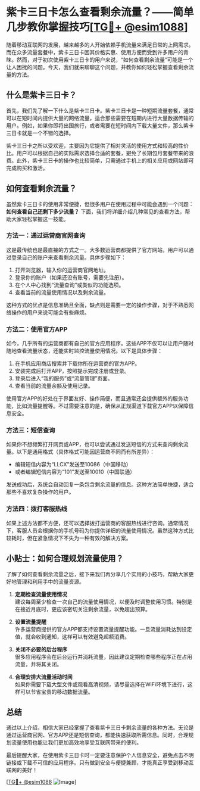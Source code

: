 # 紫卡三日卡怎么查看剩余流量？——简单几步教你掌握技巧[[TG💪+ @esim1088](https://t.me/s/esim1088)]

随着移动互联网的发展，越来越多的人开始依赖手机流量来满足日常的上网需求。而在众多流量套餐中，紫卡三日卡因其价格实惠、使用方便而受到许多用户的青睐。然而，对于初次使用紫卡三日卡的用户来说，“如何查看剩余流量”可能是一个让人困扰的问题。今天，我们就来聊聊这个问题，并教你如何轻松掌握查看剩余流量的方法。

## 什么是紫卡三日卡？

首先，我们先了解一下什么是紫卡三日卡。紫卡三日卡是一种短期流量套餐，通常可以在短时间内提供大量的网络流量，适合那些需要在短期内进行大量数据传输的用户。例如，如果你即将出国旅行，或者需要在短时间内下载大量文件，那么紫卡三日卡就是一个不错的选择。

紫卡三日卡之所以受欢迎，主要因为它提供了相对灵活的使用方式和较高的性价比。用户可以根据自己的实际需求选择合适的套餐，避免了长期包月套餐带来的浪费。此外，紫卡三日卡的操作也比较简单，只需通过手机上的相关应用或网站即可完成购买和激活。

## 如何查看剩余流量？

虽然紫卡三日卡的使用非常便捷，但很多用户在使用过程中可能会遇到一个问题：**如何查看自己还剩下多少流量？** 下面，我们将详细介绍几种常见的查看方法，帮助大家轻松掌握这一技能。

### 方法一：通过运营商官网查询

这是最传统也是最直接的方式之一。大多数运营商都提供了官方网站，用户可以通过登录自己的账户来查看剩余流量。具体步骤如下：

1. 打开浏览器，输入你的运营商官网地址。
2. 登录你的账户（如果还没有账号，需要先注册）。
3. 在个人中心找到“流量查询”或类似的功能选项。
4. 查看当前的流量使用情况以及剩余流量。

这种方式的优点是信息准确且全面，缺点则是需要一定的操作步骤，对于不熟悉网络操作的用户来说可能会有些麻烦。

### 方法二：使用官方APP

如今，几乎所有的运营商都有自己的官方应用程序。这些APP不仅可以让用户随时随地查看流量状态，还能实时监控流量使用情况。以下是具体步骤：

1. 在手机应用商店搜索并下载你所在运营商的官方APP。
2. 安装完成后打开APP，按照提示完成注册或登录。
3. 登录后进入“我的服务”或“流量管理”页面。
4. 查看当前的流量余额及使用记录。

使用官方APP的好处在于界面友好、操作简便，而且通常还会提供额外的服务功能，比如流量提醒等。不过需要注意的是，确保从正规渠道下载官方APP以保障信息安全。

### 方法三：短信查询

如果你不想频繁打开网页或APP，也可以尝试通过发送短信的方式来查询剩余流量。以下是通用格式（具体格式可能因运营商不同而有所差异）：

- 编辑短信内容为“LLCX”发送至10086（中国移动）
- 或者编辑短信内容为“101”发送至10010（中国联通）

发送成功后，系统会自动回复一条包含剩余流量的信息。这种方法简单快捷，适合那些不喜欢复杂操作的用户。

### 方法四：拨打客服热线

如果上述方法都不方便，还可以选择拨打运营商的客服热线进行咨询。通常情况下，客服人员会根据你的手机号码为你提供详细的流量使用情况。虽然这种方式比较耗时，但在紧急情况下不失为一种有效的解决方案。

## 小贴士：如何合理规划流量使用？

了解了如何查看剩余流量之后，接下来我们再分享几个实用的小技巧，帮助大家更好地管理和利用手中的流量资源。

1. **定期检查流量使用情况**  
   建议每周至少检查一次自己的流量使用情况，以便及时调整使用习惯。特别是在接近月底时，更应该密切关注剩余流量，以免超出预算。

2. **设置流量提醒**  
   许多运营商提供的官方APP都支持设置流量提醒功能。一旦流量消耗达到设定值，就会收到通知，这样可以有效避免超额消费。

3. **关闭不必要的后台程序**  
   很多应用程序会在后台运行并消耗流量，因此建议定期检查哪些程序正在占用流量，并将其关闭。

4. **合理安排大流量活动时间**  
   如果你需要下载大型文件或观看高清视频，请尽量选择在WiFi环境下进行，这样可以节省宝贵的移动数据流量。

## 总结

通过以上介绍，相信大家已经掌握了查看紫卡三日卡剩余流量的各种方法。无论是通过运营商官网、官方APP还是短信查询，都能快速获取所需信息。同时，合理规划流量使用也能让我们更加高效地享受互联网带来的便利。

最后提醒大家，在使用紫卡三日卡时一定要注意保护个人信息安全，避免点击不明链接或下载不可信的应用程序。只有做到安全与便捷兼顾，才能真正享受到移动互联网的美好！

[[TG💪+ @esim1088](https://t.me/s/esim1088) ![Image](https://i.postimg.cc/4NQfJmqS/Snipaste-2025-05-13-00-14-12.png)]